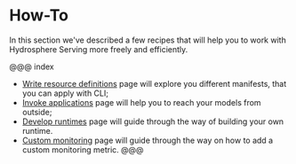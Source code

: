 # How-To 

In this section we've described a few recipes that will help you to work 
with Hydrosphere Serving more freely and efficiently.

@@@ index
* [Write resource definitions](write-resource-definitions.md) page will 
explore you different manifests, that you can apply with CLI;
* [Invoke applications](invoke-applications.md) page will help you to reach 
your models from outside;
* [Develop runtimes](develop-runtimes.md) page will guide through the way 
of building your own runtime. 
* [Custom monitoring](add-custom-monitoring-metric.md) page will guide through the way 
on how to add a custom monitoring metric. 
@@@

